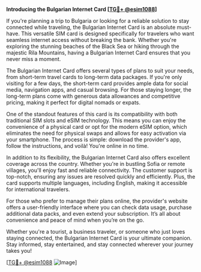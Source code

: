**Introducing the Bulgarian Internet Card [[TG💪+ @esim1088](https://t.me/s/esim1088)]**

If you're planning a trip to Bulgaria or looking for a reliable solution to stay connected while traveling, the Bulgarian Internet Card is an absolute must-have. This versatile SIM card is designed specifically for travelers who want seamless internet access without breaking the bank. Whether you're exploring the stunning beaches of the Black Sea or hiking through the majestic Rila Mountains, having a Bulgarian Internet Card ensures that you never miss a moment.

The Bulgarian Internet Card offers several types of plans to suit your needs, from short-term travel cards to long-term data packages. If you're only visiting for a few days, the short-term card provides ample data for social media, navigation apps, and casual browsing. For those staying longer, the long-term plans come with generous data allowances and competitive pricing, making it perfect for digital nomads or expats. 

One of the standout features of this card is its compatibility with both traditional SIM slots and eSIM technology. This means you can enjoy the convenience of a physical card or opt for the modern eSIM option, which eliminates the need for physical swaps and allows for easy activation via your smartphone. The process is simple: download the provider's app, follow the instructions, and voilà! You're online in no time.

In addition to its flexibility, the Bulgarian Internet Card also offers excellent coverage across the country. Whether you're in bustling Sofia or remote villages, you'll enjoy fast and reliable connectivity. The customer support is top-notch, ensuring any issues are resolved quickly and efficiently. Plus, the card supports multiple languages, including English, making it accessible for international travelers.

For those who prefer to manage their plans online, the provider's website offers a user-friendly interface where you can check data usage, purchase additional data packs, and even extend your subscription. It’s all about convenience and peace of mind when you’re on the go.

Whether you're a tourist, a business traveler, or someone who just loves staying connected, the Bulgarian Internet Card is your ultimate companion. Stay informed, stay entertained, and stay connected wherever your journey takes you!

[[TG💪+ @esim1088](https://t.me/s/esim1088) ![Image](https://i.postimg.cc/Y0z9fWf4/image.png)]